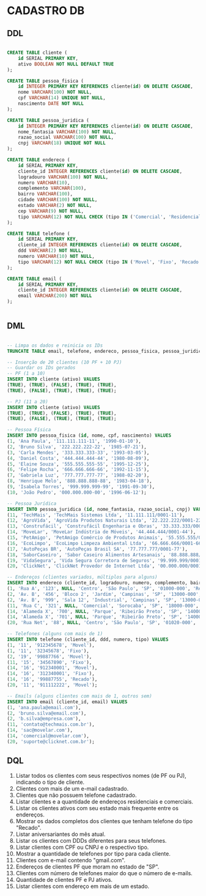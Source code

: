 # CADASTRO DB

## DDL

```sql

CREATE TABLE cliente (
    id SERIAL PRIMARY KEY,
    ativo BOOLEAN NOT NULL DEFAULT TRUE
);

CREATE TABLE pessoa_fisica (
    id INTEGER PRIMARY KEY REFERENCES cliente(id) ON DELETE CASCADE,
    nome VARCHAR(100) NOT NULL,
    cpf VARCHAR(14) UNIQUE NOT NULL,
    nascimento DATE NOT NULL
);

CREATE TABLE pessoa_juridica (
    id INTEGER PRIMARY KEY REFERENCES cliente(id) ON DELETE CASCADE,
    nome_fantasia VARCHAR(100) NOT NULL,
    razao_social VARCHAR(100) NOT NULL,
    cnpj VARCHAR(18) UNIQUE NOT NULL
);

CREATE TABLE endereco (
    id SERIAL PRIMARY KEY,
    cliente_id INTEGER REFERENCES cliente(id) ON DELETE CASCADE,
    logradouro VARCHAR(100) NOT NULL,
    numero VARCHAR(10),
    complemento VARCHAR(100),
    bairro VARCHAR(100),
    cidade VARCHAR(100) NOT NULL,
    estado VARCHAR(2) NOT NULL,
    cep VARCHAR(9) NOT NULL,
    tipo VARCHAR(12) NOT NULL CHECK (tipo IN ('Comercial', 'Residencial')) DEFAULT 'Residencial'
);

CREATE TABLE telefone (
    id SERIAL PRIMARY KEY,
    cliente_id INTEGER REFERENCES cliente(id) ON DELETE CASCADE,
    ddd VARCHAR(2) NOT NULL,
    numero VARCHAR(10) NOT NULL,
    tipo VARCHAR(12) NOT NULL CHECK (tipo IN ('Movel', 'Fixo', 'Recado')) DEFAULT 'Fixo'
);

CREATE TABLE email (
    id SERIAL PRIMARY KEY,
    cliente_id INTEGER REFERENCES cliente(id) ON DELETE CASCADE,
    email VARCHAR(200) NOT NULL
);



```


## DML

```sql

-- Limpa os dados e reinicia os IDs
TRUNCATE TABLE email, telefone, endereco, pessoa_fisica, pessoa_juridica, cliente RESTART IDENTITY CASCADE;

-- Inserção de 20 clientes (10 PF + 10 PJ)
-- Guardar os IDs gerados
-- PF (1 a 10)
INSERT INTO cliente (ativo) VALUES
(TRUE), (TRUE), (FALSE), (TRUE), (TRUE),
(TRUE), (FALSE), (TRUE), (TRUE), (TRUE);

-- PJ (11 a 20)
INSERT INTO cliente (ativo) VALUES
(TRUE), (TRUE), (FALSE), (TRUE), (TRUE),
(TRUE), (FALSE), (TRUE), (TRUE), (TRUE);

-- Pessoa Física
INSERT INTO pessoa_fisica (id, nome, cpf, nascimento) VALUES
(1, 'Ana Paula', '111.111.111-11', '1990-01-10'),
(2, 'Bruno Silva', '222.222.222-22', '1985-07-21'),
(3, 'Carla Mendes', '333.333.333-33', '1993-03-05'),
(4, 'Daniel Costa', '444.444.444-44', '1980-08-09'),
(5, 'Elaine Souza', '555.555.555-55', '1995-12-25'),
(6, 'Felipe Rocha', '666.666.666-66', '1992-11-15'),
(7, 'Gabriela Luz', '777.777.777-77', '1988-02-20'),
(8, 'Henrique Melo', '888.888.888-88', '1983-04-18'),
(9, 'Isabela Torres', '999.999.999-99', '1991-09-30'),
(10, 'João Pedro', '000.000.000-00', '1996-06-12');

-- Pessoa Jurídica
INSERT INTO pessoa_juridica (id, nome_fantasia, razao_social, cnpj) VALUES
(11, 'TechMais', 'TechMais Sistemas Ltda', '11.111.111/0001-11'),
(12, 'AgroVida', 'AgroVida Produtos Naturais Ltda', '22.222.222/0001-22'),
(13, 'Construfácil', 'Construfácil Engenharia e Obras', '33.333.333/0001-33'),
(14, 'MoveLar', 'MoveLar Indústria de Móveis', '44.444.444/0001-44'),
(15, 'PetAmigo', 'PetAmigo Comércio de Produtos Animais', '55.555.555/0001-55'),
(16, 'EcoLimpo', 'EcoLimpo Limpeza Ambiental Ltda', '66.666.666/0001-66'),
(17, 'AutoPeças BR', 'AutoPeças Brasil SA', '77.777.777/0001-77'),
(18, 'SaborCaseiro', 'Sabor Caseiro Alimentos Artesanais', '88.888.888/0001-88'),
(19, 'VidaSegura', 'Vida Segura Corretora de Seguros', '99.999.999/0001-99'),
(20, 'ClickNet', 'ClickNet Provedor de Internet Ltda', '00.000.000/0001-00');

-- Endereços (clientes variados, múltiplos para alguns)
INSERT INTO endereco (cliente_id, logradouro, numero, complemento, bairro, cidade, estado, cep, tipo) VALUES
(1, 'Rua A', '123', NULL, 'Centro', 'São Paulo', 'SP', '01000-000', 'Residencial'),
(2, 'Av. B', '456', 'Bloco 2', 'Jardim', 'Campinas', 'SP', '13000-000', 'Residencial'),
(2, 'Av. B', '999', 'Sala 12', 'Industrial', 'Campinas', 'SP', '13000-010', 'Comercial'),
(11, 'Rua C', '321', NULL, 'Comercial', 'Sorocaba', 'SP', '18000-000', 'Comercial'),
(14, 'Alameda X', '700', NULL, 'Parque', 'Ribeirão Preto', 'SP', '14000-000', 'Comercial'),
(14, 'Alameda X', '701', NULL, 'Parque', 'Ribeirão Preto', 'SP', '14000-001', 'Comercial'),
(20, 'Rua Net', '88', NULL, 'Centro', 'São Paulo', 'SP', '01020-000', 'Comercial');

-- Telefones (alguns com mais de 1)
INSERT INTO telefone (cliente_id, ddd, numero, tipo) VALUES
(1, '11', '912345678', 'Movel'),
(1, '11', '32345678', 'Fixo'),
(2, '19', '99887766', 'Movel'),
(11, '15', '34567890', 'Fixo'),
(14, '16', '912340001', 'Movel'),
(14, '16', '312340001', 'Fixo'),
(14, '16', '99887755', 'Recado'),
(20, '11', '911112222', 'Movel');

-- Emails (alguns clientes com mais de 1, outros sem)
INSERT INTO email (cliente_id, email) VALUES
(1, 'ana.paula@email.com'),
(2, 'bruno.silva@email.com'),
(2, 'b.silva@empresa.com'),
(11, 'contato@techmais.com.br'),
(14, 'sac@movelar.com'),
(14, 'comercial@movelar.com'),
(20, 'suporte@clicknet.com.br');


```



## DQL

1. Listar todos os clientes com seus respectivos nomes (de PF ou PJ), indicando o tipo de cliente.
2. Clientes com mais de um e-mail cadastrado.
3. Clientes que não possuem telefone cadastrado.
4. Listar clientes e a quantidade de endereços residenciais e comerciais.
5. Listar os clientes ativos com seu estado mais frequente entre os endereços.
6. Mostrar os dados completos dos clientes que tenham telefone do tipo "Recado".
7. Listar aniversariantes do mês atual.
8. Listar os clientes com DDDs diferentes para seus telefones.
9. Listar clientes com CPF ou CNPJ e o respectivo tipo.
10. Mostrar a quantidade de telefones por tipo para cada cliente.
11. Clientes com e-mail contendo "gmail.com".
12. Endereços de clientes PF que moram no estado de "SP".
13. Clientes com número de telefones maior do que o número de e-mails.
14. Quantidade de clientes PF e PJ ativos.
15. Listar clientes com endereço em mais de um estado.